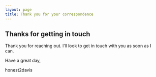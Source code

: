 ```yaml
---
layout: page
title: Thank you for your correspondence
---
```

## Thanks for getting in touch
Thank you for reaching out. I'll look to get in touch with you as soon as I can.

Have a great day,

honest2davis